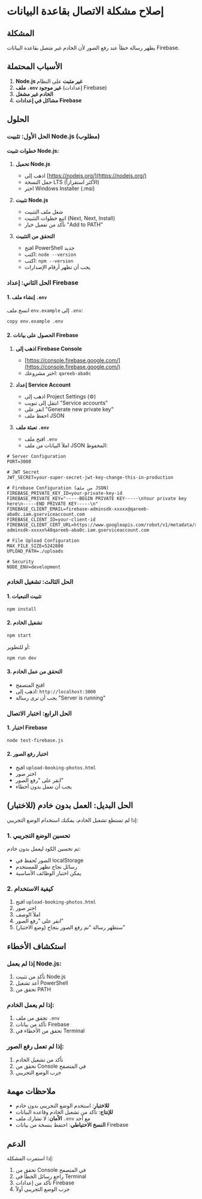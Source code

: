 # إصلاح مشكلة الاتصال بقاعدة البيانات

## المشكلة
يظهر رسالة خطأ عند رفع الصور لأن الخادم غير متصل بقاعدة البيانات Firebase.

## الأسباب المحتملة
1. **Node.js غير مثبت** على النظام
2. **ملف `.env` غير موجود** (إعدادات Firebase)
3. **الخادم غير مشغل**
4. **مشاكل في إعدادات Firebase**

## الحلول

### الحل الأول: تثبيت Node.js (مطلوب)

#### خطوات تثبيت Node.js:

1. **تحميل Node.js**
   - اذهب إلى [https://nodejs.org/](https://nodejs.org/)
   - حمل النسخة LTS (الأكثر استقراراً)
   - اختر Windows Installer (.msi)

2. **تثبيت Node.js**
   - شغل ملف التثبيت
   - اتبع خطوات التثبيت (Next, Next, Install)
   - تأكد من تفعيل خيار "Add to PATH"

3. **التحقق من التثبيت**
   - افتح PowerShell جديد
   - اكتب: `node --version`
   - اكتب: `npm --version`
   - يجب أن تظهر أرقام الإصدارات

### الحل الثاني: إعداد Firebase

#### 1. إنشاء ملف `.env`

انسخ ملف `env.example` إلى `.env`:

```bash
copy env.example .env
```

#### 2. الحصول على بيانات Firebase

1. **اذهب إلى Firebase Console**
   - [https://console.firebase.google.com/](https://console.firebase.google.com/)
   - اختر مشروعك: `qareeb-aba0c`

2. **إعداد Service Account**
   - اذهب إلى Project Settings (⚙️)
   - انتقل إلى تبويب "Service accounts"
   - انقر على "Generate new private key"
   - احفظ ملف JSON

3. **تعبئة ملف `.env`**
   - افتح ملف `.env`
   - املأ البيانات من ملف JSON المحفوظ:

```env
# Server Configuration
PORT=3000

# JWT Secret
JWT_SECRET=your-super-secret-jwt-key-change-this-in-production

# Firebase Configuration (من ملف JSON)
FIREBASE_PRIVATE_KEY_ID=your-private-key-id
FIREBASE_PRIVATE_KEY="-----BEGIN PRIVATE KEY-----\nYour private key here\n-----END PRIVATE KEY-----\n"
FIREBASE_CLIENT_EMAIL=firebase-adminsdk-xxxxx@qareeb-aba0c.iam.gserviceaccount.com
FIREBASE_CLIENT_ID=your-client-id
FIREBASE_CLIENT_CERT_URL=https://www.googleapis.com/robot/v1/metadata/x509/firebase-adminsdk-xxxxx%40qareeb-aba0c.iam.gserviceaccount.com

# File Upload Configuration
MAX_FILE_SIZE=5242880
UPLOAD_PATH=./uploads

# Security
NODE_ENV=development
```

### الحل الثالث: تشغيل الخادم

#### 1. تثبيت التبعيات
```bash
npm install
```

#### 2. تشغيل الخادم
```bash
npm start
```

أو للتطوير:
```bash
npm run dev
```

#### 3. التحقق من عمل الخادم
- افتح المتصفح
- اذهب إلى: `http://localhost:3000`
- يجب أن ترى رسالة "Server is running"

### الحل الرابع: اختبار الاتصال

#### 1. اختبار Firebase
```bash
node test-firebase.js
```

#### 2. اختبار رفع الصور
- افتح `upload-booking-photos.html`
- اختر صور
- انقر على "رفع الصور"
- يجب أن تعمل بدون أخطاء

## الحل البديل: العمل بدون خادم (للاختبار)

إذا لم تستطع تشغيل الخادم، يمكنك استخدام الوضع التجريبي:

### 1. تحسين الوضع التجريبي
تم تحسين الكود ليعمل بدون خادم:
- الصور تُحفظ في localStorage
- رسائل نجاح تظهر للمستخدم
- يمكن اختبار الوظائف الأساسية

### 2. كيفية الاستخدام
1. افتح `upload-booking-photos.html`
2. اختر صور
3. املأ الوصف
4. انقر على "رفع الصور"
5. ستظهر رسالة "تم رفع الصور بنجاح (وضع الاختبار)"

## استكشاف الأخطاء

### إذا لم يعمل Node.js:
1. تأكد من تثبيت Node.js
2. أعد تشغيل PowerShell
3. تحقق من PATH

### إذا لم يعمل الخادم:
1. تحقق من ملف `.env`
2. تأكد من بيانات Firebase
3. تحقق من الأخطاء في Terminal

### إذا لم تعمل رفع الصور:
1. تأكد من تشغيل الخادم
2. تحقق من Console في المتصفح
3. جرب الوضع التجريبي

## ملاحظات مهمة

- **للاختبار**: استخدم الوضع التجريبي بدون خادم
- **للإنتاج**: تأكد من تشغيل الخادم وقاعدة البيانات
- **الأمان**: لا تشارك ملف `.env` مع أحد
- **النسخ الاحتياطي**: احتفظ بنسخة من بيانات Firebase

## الدعم

إذا استمرت المشكلة:
1. تحقق من Console في المتصفح
2. راجع رسائل الخطأ في Terminal
3. تأكد من إعدادات Firebase
4. جرب الوضع التجريبي أولاً
